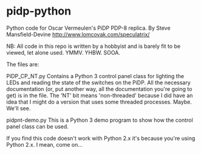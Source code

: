 # pidp-python
Python code for Oscar Vermeulen's PiDP PDP-8 replica.
By Steve Mansfield-Devine
http://www.lomcovak.com/speculatrix/

NB: All code in this repo is written by a hobbyist and is barely fit to be viewed, let alone used. YMMV. YHBW. SOOA.

The files are:

PiDP_CP_NT.py
Contains a Python 3 control panel class for lighting the LEDs and reading the state of the switches on the PiDP. All the necessary documentation (or, put another way, all the documentation you're going to get) is in the file.
The 'NT' bit means 'non-threaded' because I did have an idea that I might do a version that uses some threaded processes. Maybe. We'll see.

pidpnt-demo.py
This is a Python 3 demo program to show how the control panel class can be used.

If you find this code doesn't work with Python 2.x it's because you're using Python 2.x. I mean, come on...

